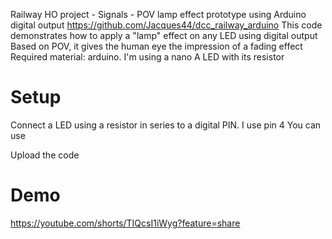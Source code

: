 Railway HO project - Signals - POV lamp effect prototype using Arduino digital output
https://github.com/Jacques44/dcc_railway_arduino
This code demonstrates how to apply a "lamp" effect on any LED using digital output
Based on POV, it gives the human eye the impression of a fading effect
Required material: arduino. I'm using a nano
A LED with its resistor

# Setup

Connect a LED using a resistor in series to a digital PIN. I use pin 4
You can use

Upload the code

# Demo

https://youtube.com/shorts/TIQcsI1iWyg?feature=share
